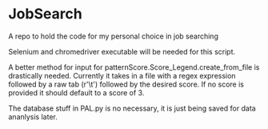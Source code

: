 # JobSearch
A repo to hold the code for my personal choice in job searching

Selenium and chromedriver executable will be needed for this script.

A better method for input for patternScore.Score_Legend.create_from_file is drastically needed. 
Currently it takes in a file with a regex expression followed by a raw tab (r'\t') followed by the desired score. 
If no score is provided it should default to a score of 3.

The database stuff in PAL.py is no necessary, it is just being saved for data ananlysis later. 
